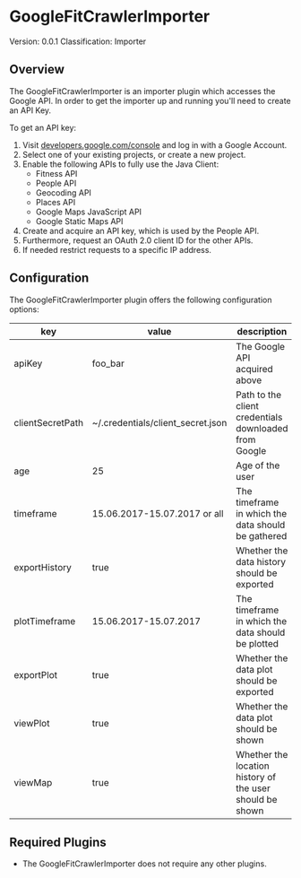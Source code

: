 # GoogleFitCrawlerImporter
Version: 0.0.1
Classification: Importer

Overview
-----
The GoogleFitCrawlerImporter is an importer plugin which accesses the Google API. 
In order to get the importer up and running you'll need to create an API Key.

To get an API key:

1. Visit [developers.google.com/console](https://developers.google.com/console) and log in with a Google Account.
1. Select one of your existing projects, or create a new project.
1. Enable the following APIs to fully use the Java Client:
    - Fitness API
    - People API
    - Geocoding API
    - Places API
    - Google Maps JavaScript API
    - Google Static Maps API
1. Create and acquire an API key, which is used by the People API.
1. Furthermore, request an OAuth 2.0 client ID for the other APIs.
1. If needed restrict requests to a specific IP address.

Configuration
-----
The GoogleFitCrawlerImporter plugin offers the following configuration options:

| key  | value | description | required |
| ------------- | ------------- |  ------------- | ------------- |
| apiKey | foo_bar | The Google API acquired above | x
| clientSecretPath | ~/.credentials/client_secret.json | Path to the client credentials downloaded from Google | x
| age | 25 | Age of the user | x
| timeframe | 15.06.2017-15.07.2017 or all | The timeframe in which the data should be gathered |
| exportHistory | true | Whether the data history should be exported |
| plotTimeframe | 15.06.2017-15.07.2017 | The timeframe in which the data should be plotted |
| exportPlot | true | Whether the data plot should be exported |
| viewPlot | true | Whether the data plot should be shown |
| viewMap | true | Whether the location history of the user should be shown |


Required Plugins
-----
 - The GoogleFitCrawlerImporter does not require any other plugins.